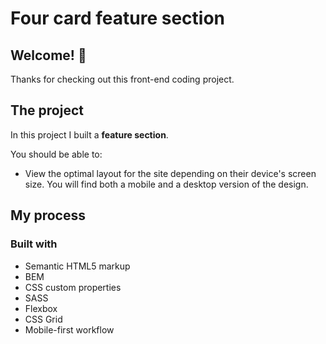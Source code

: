 # Four card feature section

## Welcome! 👋

Thanks for checking out this front-end coding project.

## The project

In this project I built a **feature section**.

You should be able to:

- View the optimal layout for the site depending on their device's screen size. You will find both a mobile and a desktop version of the design. 

## My process

### Built with

- Semantic HTML5 markup
- BEM
- CSS custom properties
- SASS
- Flexbox
- CSS Grid
- Mobile-first workflow